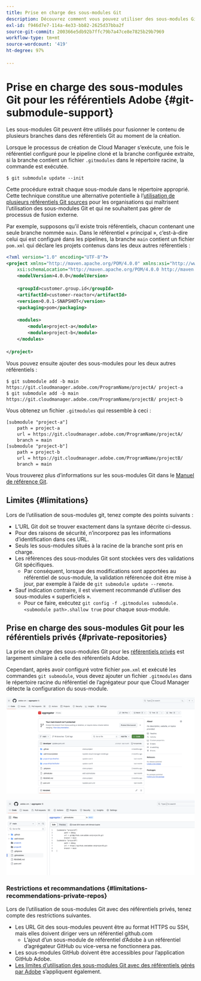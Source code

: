 ```yaml
---
title: Prise en charge des sous-modules Git
description: Découvrez comment vous pouvez utiliser des sous-modules Git pour fusionner le contenu de plusieurs branches dans des référentiels Git lors de la création.
exl-id: f946d7e7-114a-4e33-bb82-2625d37bba2f
source-git-commit: 200366e5db92b7ffc79b7a47ce8e7825b29b7969
workflow-type: tm+mt
source-wordcount: '419'
ht-degree: 97%

---
```


# Prise en charge des sous-modules Git pour les référentiels Adobe {#git-submodule-support}

Les sous-modules Git peuvent être utilisés pour fusionner le contenu de plusieurs branches dans des référentiels Git au moment de la création.

Lorsque le processus de création de Cloud Manager s’exécute, une fois le référentiel configuré pour le pipeline cloné et la branche configurée extraite, si la branche contient un fichier `.gitmodules` dans le répertoire racine, la commande est exécutée.

```
$ git submodule update --init
```

Cette procédure extrait chaque sous-module dans le répertoire approprié. Cette technique constitue une alternative potentielle à l’[utilisation de plusieurs référentiels Git sources](/help/managing-code/multiple-git-repos.md) pour les organisations qui maîtrisent l’utilisation des sous-modules Git et qui ne souhaitent pas gérer de processus de fusion externe.

Par exemple, supposons qu’il existe trois référentiels, chacun contenant une seule branche nommée `main`. Dans le référentiel « principal », c’est-à-dire celui qui est configuré dans les pipelines, la branche `main` contient un fichier `pom.xml` qui déclare les projets contenus dans les deux autres référentiels :

```xml
<?xml version="1.0" encoding="UTF-8"?>
<project xmlns="http://maven.apache.org/POM/4.0.0" xmlns:xsi="http://www.w3.org/2001/XMLSchema-instance"
    xsi:schemaLocation="http://maven.apache.org/POM/4.0.0 http://maven.apache.org/maven-v4_0_0.xsd">
    <modelVersion>4.0.0</modelVersion>
   
    <groupId>customer.group.id</groupId>
    <artifactId>customer-reactor</artifactId>
    <version>0.0.1-SNAPSHOT</version>
    <packaging>pom</packaging>
   
    <modules>
        <module>project-a</module>
        <module>project-b</module>
    </modules>
   
</project>
```

Vous pouvez ensuite ajouter des sous-modules pour les deux autres référentiels :

```shell
$ git submodule add -b main https://git.cloudmanager.adobe.com/ProgramName/projectA/ project-a
$ git submodule add -b main https://git.cloudmanager.adobe.com/ProgramName/projectB/ project-b
```

Vous obtenez un fichier `.gitmodules` qui ressemble à ceci :

```text
[submodule "project-a"]
    path = project-a
    url = https://git.cloudmanager.adobe.com/ProgramName/projectA/
    branch = main
[submodule "project-b"]
    path = project-b
    url = https://git.cloudmanager.adobe.com/ProgramName/projectB/
    branch = main
```

Vous trouverez plus d’informations sur les sous-modules Git dans le [Manuel de référence Git](https://git-scm.com/book/fr/v2/Git-Tools-Submodules).

## Limites {#limitations}

Lors de l’utilisation de sous-modules git, tenez compte des points suivants :

* L’URL Git doit se trouver exactement dans la syntaxe décrite ci-dessus.
* Pour des raisons de sécurité, n’incorporez pas les informations d’identification dans ces URL.
* Seuls les sous-modules situés à la racine de la branche sont pris en charge.
* Les références des sous-modules Git sont stockées vers des validations Git spécifiques.
   * Par conséquent, lorsque des modifications sont apportées au référentiel de sous-module, la validation référencée doit être mise à jour, par exemple à l’aide de `git submodule update --remote`.
* Sauf indication contraire, il est vivement recommandé d’utiliser des sous-modules « superficiels ».
   * Pour ce faire, exécutez `git config -f .gitmodules submodule.<submodule path>.shallow true` pour chaque sous-module.


## Prise en charge des sous-modules Git pour les référentiels privés {#private-repositories}

La prise en charge des sous-modules Git pour les [référentiels privés](private-repositories.md) est largement similaire à celle des référentiels Adobe.

Cependant, après avoir configuré votre fichier `pom.xml` et exécuté les commandes `git submodule`, vous devez ajouter un fichier `.gitmodules` dans le répertoire racine du référentiel de l’agrégateur pour que Cloud Manager détecte la configuration du sous-module.

![fichier .gitmodules](assets/gitmodules.png)

![Agrégateur](assets/aggregator.png)

### Restrictions et recommandations {#limitations-recommendations-private-repos}

Lors de l’utilisation de sous-modules Git avec des référentiels privés, tenez compte des restrictions suivantes.

* Les URL Git des sous-modules peuvent être au format HTTPS ou SSH, mais elles doivent diriger vers un référentiel github.com
   * L’ajout d’un sous-module de référentiel d’Adobe à un référentiel d’agrégateur GitHub ou vice-versa ne fonctionnera pas.
* Les sous-modules GitHub doivent être accessibles pour l’application GitHub Adobe.
* [Les limites d’utilisation des sous-modules Git avec des référentiels gérés par Adobe](#limitations-recommendations) s’appliquent également.
